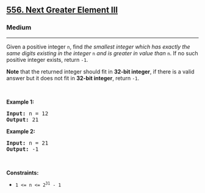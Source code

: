 <h2><a href="https://leetcode.com/problems/next-greater-element-iii/?envType=problem-list-v2&envId=24ma7sot">556. Next Greater Element III</a></h2><h3>Medium</h3><hr><p>Given a positive integer <code>n</code>, find <em>the smallest integer which has exactly the same digits existing in the integer</em> <code>n</code> <em>and is greater in value than</em> <code>n</code>. If no such positive integer exists, return <code>-1</code>.</p>

<p><strong>Note</strong> that the returned integer should fit in <strong>32-bit integer</strong>, if there is a valid answer but it does not fit in <strong>32-bit integer</strong>, return <code>-1</code>.</p>

<p>&nbsp;</p>
<p><strong class="example">Example 1:</strong></p>
<pre><strong>Input:</strong> n = 12
<strong>Output:</strong> 21
</pre><p><strong class="example">Example 2:</strong></p>
<pre><strong>Input:</strong> n = 21
<strong>Output:</strong> -1
</pre>
<p>&nbsp;</p>
<p><strong>Constraints:</strong></p>

<ul>
	<li><code>1 &lt;= n &lt;= 2<sup>31</sup> - 1</code></li>
</ul>
